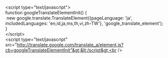 &lt;script type="text/javascript"&gt;<br />
function googleTranslateElementInit() {<br />
&nbsp;new google.translate.TranslateElement({pageLanguage: 'ja', includedLanguages: 'en,id,ja,ms,th,vi,zh-TW'}, 'google_translate_element');<br />
}<br />
&lt;/script&gt;<br />
&lt;script type="text/javascript" src="http://translate.google.com/translate_a/element.js?cb=googleTranslateElementInit"&gt;&lt;/script&gt;<br />